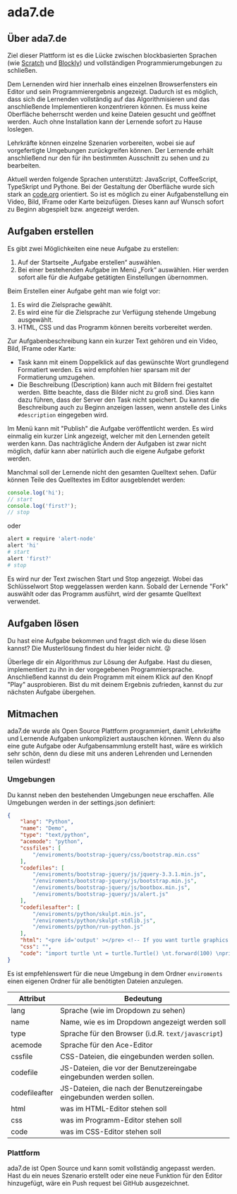 # ada7.de

## Über ada7.de

Ziel dieser Plattform ist es die Lücke zwischen blockbasierten Sprachen (wie [Scratch](https://scratch.mit.edu/) und [Blockly](https://blockly-demo.appspot.com/static/demos/index.html)) und vollständigen Programmierumgebungen zu schließen. 

Dem Lernenden wird hier innerhalb eines einzelnen Browserfensters ein Editor und sein Programmierergebnis angezeigt. Dadurch ist es möglich, dass sich die Lernenden vollständig auf das Algorithmisieren und das anschließende Implementieren konzentrieren können. Es muss keine Oberfläche beherrscht werden und keine Dateien gesucht und geöffnet werden. Auch ohne Installation kann der Lernende sofort zu Hause loslegen.

Lehrkräfte können einzelne Szenarien vorbereiten, wobei sie auf vorgefertigte Umgebungen zurückgreifen können. Der Lernende erhält anschließend nur den für ihn bestimmten Ausschnitt zu sehen und zu bearbeiten.

Aktuell werden folgende Sprachen unterstützt: JavaScript, CoffeeScript, TypeSkript und Pythone. Bei der Gestaltung der Oberfläche wurde sich stark an [code.org](https://studio.code.org/hoc/1) orientiert. So ist es möglich zu einer Aufgabenstellung ein Video, Bild, IFrame oder Karte beizufügen. Dieses kann auf Wunsch sofort zu Beginn abgespielt bzw. angezeigt werden.

## Aufgaben erstellen

Es gibt zwei Möglichkeiten eine neue Aufgabe zu erstellen:

1. Auf der Startseite „Aufgabe erstellen“ auswählen.
2. Bei einer bestehenden Aufgabe im Menü „Fork“ auswählen. Hier werden sofort alle für die Aufgabe getätigten Einstellungen übernommen.

Beim Erstellen einer Aufgabe geht man wie folgt vor:

1. Es wird die Zielsprache gewählt.
2. Es wird eine für die Zielsprache zur Verfügung stehende Umgebung ausgewählt. 
3. HTML, CSS und das Programm können bereits vorbereitet werden.

Zur Aufgabenbeschreibung kann ein kurzer Text gehören und ein Video, Bild, IFrame oder Karte:

* Task kann mit einem Doppelklick auf das gewünschte Wort grundlegend Formatiert werden. Es wird empfohlen hier sparsam mit der Formatierung umzugehen.
* Die Beschreibung (Description) kann auch mit Bildern frei gestaltet werden. Bitte beachte, dass die Bilder nicht zu groß sind. Dies kann dazu führen, dass der Server den Task nicht speichert. Du kannst die Beschreibung auch zu Beginn anzeigen lassen, wenn anstelle des Links `#description` eingegeben wird.

Im Menü kann mit "Publish" die Aufgabe veröffentlicht werden. Es wird einmalig ein kurzer Link angezeigt, welcher mit den Lernenden geteilt werden kann. Das nachträgliche Ändern der Aufgaben ist zwar nicht möglich, dafür kann aber natürlich auch die eigene Aufgabe geforkt werden.



Manchmal soll der Lernende nicht den gesamten Quelltext sehen. Dafür können Teile des Quelltextes im Editor ausgeblendet werden:

```js
console.log('hi');
// start
console.log('first?');
// stop
```

oder

```coffeescript
alert = require 'alert-node'
alert 'hi'
# start
alert 'first?'
# stop
```

Es wird nur der Text zwischen Start und Stop angezeigt. Wobei das Schlüsselwort Stop weggelassen werden kann. Sobald der Lernende "Fork" auswählt oder das Programm ausführt, wird der gesamte Quelltext verwendet.



## Aufgaben lösen

​Du hast eine Aufgabe bekommen und fragst dich wie du diese lösen kannst? Die Musterlösung findest du hier leider nicht.  :stuck_out_tongue_winking_eye:

Überlege dir ein Algorithmus zur Lösung der Aufgabe. Hast du diesen, implementiert zu ihn in der vorgegebenen Programmiersprache. Anschließend kannst du dein Programm mit einem Klick auf den Knopf "Play" ausprobieren. Bist du mit deinem Ergebnis zufrieden, kannst du zur nächsten Aufgabe übergehen.

## Mitmachen

ada7.de wurde als Open Source Plattform programmiert, damit Lehrkräfte und Lernende Aufgaben unkompliziert austauschen können. Wenn du also eine gute Aufgabe oder Aufgabensammlung erstellt hast, wäre es wirklich sehr schön, denn du diese mit uns anderen Lehrenden und Lernenden teilen würdest!

### Umgebungen

Du kannst neben den bestehenden Umgebungen neue erschaffen. Alle Umgebungen werden in der settings.json definiert:

```json
{
	"lang": "Python",
	"name": "Demo",
	"type": "text/python",
	"acemode": "python",
	"cssfiles": [
		"/enviroments/bootstrap-jquery/css/bootstrap.min.css"
	],
	"codefiles": [
		"/enviroments/bootstrap-jquery/js/jquery-3.3.1.min.js",
		"/enviroments/bootstrap-jquery/js/bootstrap.min.js",
		"/enviroments/bootstrap-jquery/js/bootbox.min.js",
		"/enviroments/bootstrap-jquery/js/alert.js"
	],
	"codefilesafter": [
		"/enviroments/python/skulpt.min.js",
		"/enviroments/python/skulpt-stdlib.js",
		"/enviroments/python/run-python.js"
	],
	"html": "<pre id='output' ></pre> <!-- If you want turtle graphics include a canvas --> <div id='mycanvas'></div> ",
	"css": "",
	"code": "import turtle \nt = turtle.Turtle() \nt.forward(100) \nprint 'Hello World'"
}
```

Es ist empfehlenswert für die neue Umgebung in dem Ordner `enviroments` einen eigenen Ordner für alle benötigten Dateien anzulegen.

| Attribut      | Bedeutung                                |
| ------------- | ---------------------------------------- |
| lang          | Sprache (wie im Dropdown zu sehen)       |
| name          | Name, wie es im Dropdown angezeigt werden soll |
| type          | Sprache für den Browser (i.d.R. `text/javascript`) |
| acemode       | Sprache für den Ace-Editor               |
| cssfile       | CSS-Dateien, die eingebunden werden sollen. |
| codefile      | JS-Dateien, die vor der Benutzereingabe eingebunden werden sollen. |
| codefileafter | JS-Dateien, die nach der Benutzereingabe eingebunden werden sollen. |
| html          | was im HTML-Editor stehen soll           |
| css           | was im Programm-Editor stehen soll       |
| code          | was im CSS-Editor stehen soll            |

### Plattform

ada7.de ist Open Source und kann somit vollständig angepasst werden. Hast du ein neues Szenario erstellt oder eine neue Funktion für den Editor hinzugefügt, wäre ein Push request bei GitHub ausgezeichnet.

